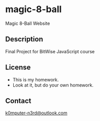# magic-8-ball
Magic 8-Ball Website

## Description
Final Project for BitWise JavaScript course

## License
- This is my homework.
- Look at it, but do your own homework.

## Contact
k0mputer-n3rd@outlook.com